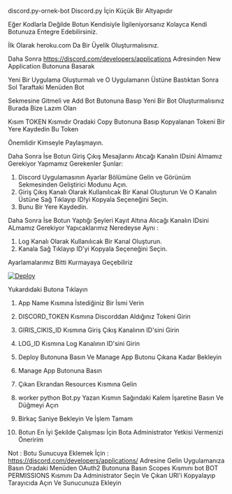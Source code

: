 discord.py-ornek-bot
Discord.py İçin Küçük Bir Altyapıdır 

Eğer Kodlarla Değilde Botun Kendisiyle İlgileniyorsanız Kolayca Kendi Botunuza Entegre Edebilirsiniz.

İlk Olarak heroku.com Da Bir Üyelik Oluşturmalısınız.

Daha  Sonra https://discord.com/developers/applications Adresinden New Application Butonuna Basarak

Yeni Bir Uygulama Oluşturmalı ve O Uygulamanın Üstüne Bastıktan Sonra Sol Taraftaki Menüden Bot 

Sekmesine Gitmeli ve Add Bot Butonuna Basıp Yeni Bir Bot Oluşturmalısınız Burada Bize Lazım Olan 

Kısım TOKEN Kısmıdır Oradaki Copy Butonuna Basıp Kopyalanan Tokeni Bir Yere Kaydedin Bu Token 

Önemlidir Kimseyle Paylaşmayın.

Daha Sonra İse Botun Giriş Çıkış Mesajlarını Atıcağı Kanalın IDsini Almamız Gerekiyor Yapmamız Gerekenler Şunlar:

1) Discord Uygulamasının Ayarlar Bölümüne Gelin ve Görünüm Sekmesinden Geliştirici Modunu Açın.
2) Giriş Çıkış Kanalı Olarak Kullanılıcak Bir Kanal Oluşturun Ve O Kanalın Üstüne Sağ Tıklayıp ID!yi Kopyala Seçeneğini Seçin.
3) Bunu Bir Yere Kaydedin. 

Daha Sonra İse Botun Yaptığı Şeyleri Kayıt Altına Alıcağı Kanalın IDsini ALmamız Gerekiyor Yapıcaklarımız Neredeyse Aynı :

1) Log Kanalı Olarak Kullanılıcak Bir Kanal Oluşturun.
2) Kanala Sağ Tıklayıp ID'yi Kopyala Seçeneğini Seçin.

Ayarlamalarımız Bitti Kurmayaya Geçebiliriz 

[![Deploy](https://www.herokucdn.com/deploy/button.svg)](https://heroku.com/deploy?template=https://github.com/NRFPUSPRO/discord.py-ornek-bot)

Yukardıdaki Butona Tıklayın 

1) App Name Kısmına İstediğiniz Bir  İsmi Verin

2) DISCORD_TOKEN Kısmına Discorddan Aldığınız Tokeni Girin

3) GIRIS_CIKIS_ID Kısmına Giriş Çıkış Kanalının ID'sini Girin

4) LOG_ID Kısmına Log Kanalının ID'sini Girin

5) Deploy Butonuna Basın Ve Manage App Butonu Çıkana Kadar Bekleyin 

6) Manage App Butonuna Basın

7) Çıkan Ekrandan Resources Kısmına Gelin

8) worker python Bot.py Yazan Kısmın Sağındaki Kalem İşaretine Basın Ve Düğmeyi Açın 

9) Birkaç Saniye Bekleyin Ve İşlem Tamam

10) Botun En İyi Şekilde Çalışması İçin Bota Administrator Yetkisi Vermenizi Öneririm


Not : Botu Sunucuya Eklemek İçin : https://discord.com/developers/applications/ Adresine Gelin Uygulamanıza Basın Oradaki Menüden OAuth2 Butonuna Basın Scopes Kısmını bot BOT PERMISSIONS Kısmını Da Administrator Seçin Ve Çıkan URl'i Kopyalayıp Tarayıcıda Açın Ve Sunucunuza Ekleyin